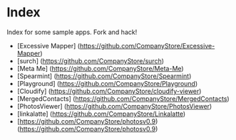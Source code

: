 Index
=====

Index for some sample apps. Fork and hack!

* [Excessive Mapper] (https://github.com/CompanyStore/Excessive-Mapper)
* [surch] (https://github.com/CompanyStore/surch)
* [Meta Me] (https://github.com/CompanyStore/Meta-Me)
* [Spearmint] (https://github.com/CompanyStore/Spearmint)
* [Playground] (https://github.com/CompanyStore/Playground)
* [Cloudify] (https://github.com/CompanyStore/cloudify-viewer)
* [MergedContacts] (https://github.com/CompanyStore/MergedContacts)
* [PhotosViewer] (https://github.com/CompanyStore/PhotosViewer)
* [linkalatte] (https://github.com/CompanyStore/Linkalatte)
* [https://github.com/CompanyStore/photosv0.9) (https://github.com/CompanyStore/photosv0.9)
